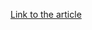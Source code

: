 [Link to the article](https://cyble.com/blog/uncovering-atomic-stealer-amos-strikes-and-the-rise-of-dead-cookies-restoration/)
